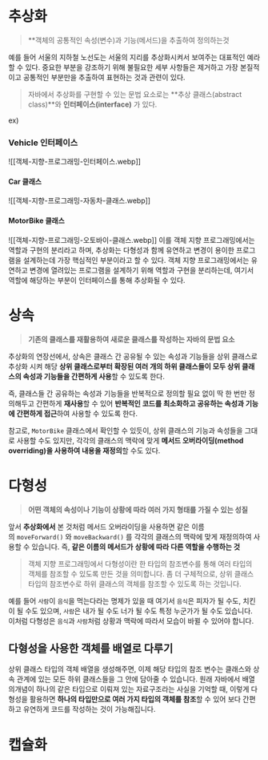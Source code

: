 # 추상화
> **객체의 공통적인 속성(변수)과 기능(메서드)을 추출하여 정의하는것

예를 들어 서울의 지하철 노선도는 서울의 지리를 추상화시켜서 보여주는 대표적인 예라 할 수 있다. 중요한 부분을 강조하기 위해 불필요한 세부 사항들은 제거하고 가장 본질적이고 공통적인 부분만을 추출하여 표현하는 것과 관련이 있다.

> 자바에서 추상화를 구현할 수 있는 문법 요소로는 **추상 클래스(abstract class)**와 **인터페이스(interface)** 가 있다.

ex) 
### Vehicle 인터페이스
![[객체-지향-프로그래밍-인터페이스.webp]]

#### Car 클래스
![[객체-지향-프로그래밍-자동차-클래스.webp]]

#### MotorBike 클래스
![[객체-지향-프로그래밍-오토바이-클래스.webp]]
이를 객체 지향 프로그래밍에서는 역할과 구현의 분리라고 하며, 추상화는 다형성과 함께 유연하고 변경이 용이한 프로그램을 설계하는데 가장 핵심적인 부분이라고 할 수 있다.
객체 지향 프로그래밍에서는 유연하고 변경에 열려있는 프로그램을 설계하기 위해 역할과 구현을 분리하는데, 여기서 역할에 해당하는 부분이 인터페이스를 통해 추상화될 수 있다.
# 상속
> **기존의 클래스를 재활용하여 새로운 클래스를 작성하는 자바의 문법 요소**

추상화의 연장선에서, 상속은 클래스 간 공유될 수 있는 속성과 기능들을 상위 클래스로 추상화 시켜 해당 **상위 클래스로부터 확장된 여러 개의 하위 클래스들이 모두 상위 클래스의 속성과 기능들을 간편하게 사용**할 수 있도록 한다.

즉, 클래스들 간 공유하는 속성과 기능들을 반복적으로 정의할 필요 없이 딱 한 번만 정의해두고 간편하게 **재사용**할 수 있어 **반복적인 코드를 최소화하고 공유하는 속성과 기능에 간편하게 접근**하여 사용할 수 있도록 한다.

참고로, `MotorBike` 클래스에서 확인할 수 있듯이, 상위 클래스의 기능과 속성들을 그대로 사용할 수도 있지만, 각각의 클래스의 맥락에 맞게 **메서드 오버라이딩(method overriding)을 사용하여 내용을 재정의**할 수도 있다.

# 다형성
> **어떤 객체의 속성이나 기능이 상황에 따라 여러 가지 형태를 가질 수 있는 성질**

앞서 **추상화에서** 본 것처럼 메서드 오버라이딩을 사용하면 같은 이름의 `moveForward()` 와 `moveBackward()` 를 각각의 클래스의 맥락에 맞게 재정의하여 사용할 수 있습니다. 즉, **같은 이름의 메서드가** **상황에 따라 다른 역할을 수행하는 것**

>객체 지향 프로그래밍에서 다형성이란 한 타입의 참조변수를 통해 여러 타입의 객체를 참조할 수 있도록 만든 것을 의미합니다. 좀 더 구체적으로, 상위 클래스 타입의 참조변수로 하위 클래스의 객체를 참조할 수 있도록 하는 것입니다.

예를 들어 `사람`이 `음식`을 먹는다라는 명제가 있을 때 여기서 `음식`은 피자가 될 수도, 치킨이 될 수도 있으며, `사람`은 내가 될 수도 너가 될 수도 특정 누군가가 될 수도 있습니다. 이처럼 다형성은 `음식`과 `사람`처럼 상황과 맥락에 따라서 모습이 바뀔 수 있어야 합니다.

## 다형성을 사용한 객체를 배열로 다루기

상위 클래스 타입의 객체 배열을 생성해주면, 이제 해당 타입의 참조 변수는 클래스와 상속 관계에 있는 모든 하위 클래스들을 그 안에 담아줄 수 있습니다. 원래 자바에서 배열의개념이 하나의 같은 타입으로 이뤄져 있는 자료구조라는 사실을 기억할 때, 이렇게 다형성을 활용하면 **하나의 타입만으로 여러 가지 타입의 객체를 참조**할 수 있어 보다 간편하고 유연하게 코드를 작성하는 것이 가능해집니다.

# 캡슐화


